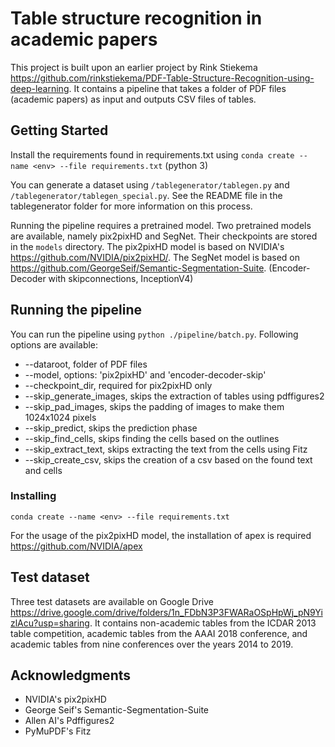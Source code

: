 # Table structure recognition in academic papers

This project is built upon an earlier project by Rink Stiekema https://github.com/rinkstiekema/PDF-Table-Structure-Recognition-using-deep-learning. It contains a pipeline that takes a folder of PDF files (academic papers) as input and outputs CSV files of tables.

## Getting Started

Install the requirements found in requirements.txt using `conda create --name <env> --file requirements.txt` (python 3)

You can generate a dataset using `/tablegenerator/tablegen.py` and `/tablegenerator/tablegen_special.py`. See the README file in the tablegenerator folder for more information on this process.

Running the pipeline requires a pretrained model. Two pretrained models are available, namely pix2pixHD and SegNet. Their checkpoints are stored in the `models` directory.
The pix2pixHD model is based on NVIDIA's https://github.com/NVIDIA/pix2pixHD/.
The SegNet model is based on https://github.com/GeorgeSeif/Semantic-Segmentation-Suite. (Encoder-Decoder with skipconnections, InceptionV4)

## Running the pipeline

You can run the pipeline using `python ./pipeline/batch.py`. Following options are available:

* --dataroot, folder of PDF files
* --model, options: 'pix2pixHD' and 'encoder-decoder-skip'
* --checkpoint_dir, required for pix2pixHD only
* --skip_generate_images, skips the extraction of tables using pdffigures2
* --skip_pad_images, skips the padding of images to make them 1024x1024 pixels
* --skip_predict, skips the prediction phase
* --skip_find_cells, skips finding the cells based on the outlines
* --skip_extract_text, skips extracting the text from the cells using Fitz
* --skip_create_csv, skips the creation of a csv based on the found text and cells

### Installing

`conda create --name <env> --file requirements.txt`

For the usage of the pix2pixHD model, the installation of apex is required https://github.com/NVIDIA/apex

## Test dataset

Three test datasets are available on Google Drive https://drive.google.com/drive/folders/1n_FDbN3P3FWARaOSpHpWj_pN9YizlAcu?usp=sharing. It contains non-academic tables from the ICDAR 2013 table competition, academic tables from the AAAI 2018 conference, and academic tables from nine conferences over the years 2014 to 2019.

## Acknowledgments

* NVIDIA's pix2pixHD
* George Seif's Semantic-Segmentation-Suite
* Allen AI's Pdffigures2
* PyMuPDF's Fitz
